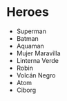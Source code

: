 # Heroes

* Superman
* Batman
* Aquaman
* Mujer Maravilla
* Linterna Verde
* Robin
* Volcán Negro
* Atom
* Ciborg
